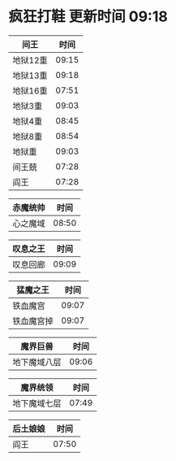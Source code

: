 # 疯狂打鞋 更新时间 09:18

| 间王   | 时间    |
|--------|-------|
| 地狱12重 | 09:15 |
| 地狱13重 | 09:18 |
| 地狱16重 | 07:51 |
| 地狱3重 | 09:03 |
| 地狱4重 | 08:45 |
| 地狱8重 | 08:54 |
| 地狱重 | 09:03 |
| 间王兢 | 07:28 |
| 阎王 | 07:28 |

| 赤魔统帅   | 时间    |
|--------|-------|
| 心之魔域 | 08:50 |

| 叹息之王   | 时间    |
|--------|-------|
| 叹息回廊 | 09:09 |

| 猛魔之王   | 时间    |
|--------|-------|
| 铁血魔宫 | 09:07 |
| 铁血魔宫掉 | 09:07 |

| 魔界巨兽   | 时间    |
|--------|-------|
| 地下魔域八层 | 09:06 |

| 魔界统领   | 时间    |
|--------|-------|
| 地下魔域七层 | 07:49 |

| 后土娘娘   | 时间    |
|--------|-------|
| 阎王 | 07:50 |